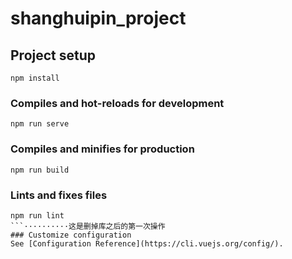 # shanghuipin_project

## Project setup

```
npm install
```

### Compiles and hot-reloads for development

```
npm run serve
```

### Compiles and minifies for production

```
npm run build
```

### Lints and fixes files

````
npm run lint
```··········这是删掉库之后的第一次操作
### Customize configuration
See [Configuration Reference](https://cli.vuejs.org/config/).
````
